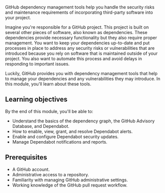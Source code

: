 GitHub dependency management tools help you handle the security risks and maintenance requirements of incorporating third-party software into your project. 

Imagine you're responsible for a GitHub project. This project is built on several other pieces of software, also known as dependencies. These dependencies provide necessary functionality but they also require proper management. You want to  keep your dependencies up-to-date and put processes in place to address any security risks or vulnerabilities that are introduced because you rely on software that is maintained outside of your project. You also want to automate this process and avoid delays in responding to important issues.

Luckily, GitHub provides you with dependency management tools that help to manage your dependencies and any vulnerabilities they may introduce. In this module, you'll learn about these tools.

## Learning objectives

By the end of this module, you'll be able to:

- Understand the basics of the dependency graph, the GitHub Advisory Database, and Dependabot.
- How to enable, view, grant, and resolve Dependabot alerts.
- Enable and configure Dependabot security updates.
- Manage Dependabot notifications and reports.


## Prerequisites

- A GitHub account.
- Administrative access to a repository.
- Familiarity with managing GitHub administrative settings.
- Working knowledge of the GitHub pull request workflow.
